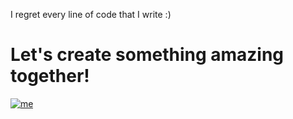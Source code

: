 I regret every line of code that I write :)
# Let's create something amazing together!



[![me](https://gitmystat.vercel.app/recent?username=root-daemon&theme=gold)](https://github.com/root-daemon)

<!--
**root-daemon/root-daemon** is a ✨ _special_ ✨ repository because its `README.md` (this file) appears on your GitHub profile.

Here are some ideas to get you started:

- 🔭 I’m currently working on ...
- 🌱 I’m currently learning ...
- 👯 I’m looking to collaborate on ...
- 🤔 I’m looking for help with ...
- 💬 Ask me about ...
- 📫 How to reach me: ...
- 😄 Pronouns: ...
- ⚡ Fun fact: ...
-->
